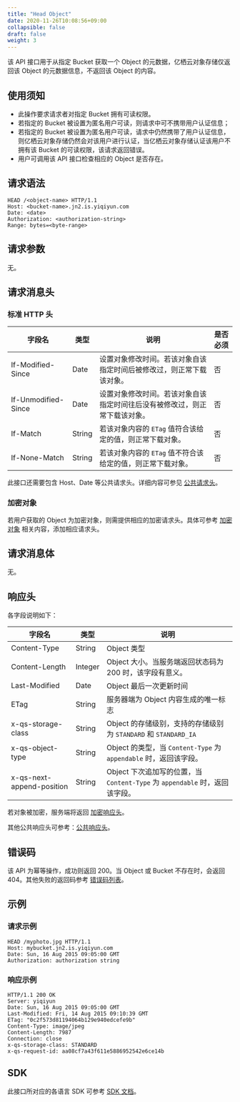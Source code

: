 ```yaml
---
title: "Head Object"
date: 2020-11-26T10:08:56+09:00
collapsible: false
draft: false
weight: 3
---
```


该 API 接口用于从指定 Bucket 获取一个 Object 的元数据，亿栖云对象存储仅返回该 Object 的元数据信息，不返回该 Object 的内容。

## 使用须知

- 此操作要求请求者对指定 Bucket 拥有可读权限。
- 若指定的 Bucket 被设置为匿名用户可读，则请求中可不携带用户认证信息；
- 若指定的 Bucket 被设置为匿名用户可读，请求中仍然携带了用户认证信息，则亿栖云对象存储仍然会对该用户进行认证，当亿栖云对象存储认证该用户不拥有该 Bucket 的可读权限，该请求返回错误。
- 用户可调用该 API 接口检查相应的 Object 是否存在。

## 请求语法

```http
HEAD /<object-name> HTTP/1.1
Host: <bucket-name>.jn2.is.yiqiyun.com
Date: <date>
Authorization: <authorization-string>
Range: bytes=<byte-range>
```

## 请求参数

无。

## 请求消息头

### 标准 HTTP 头

| 字段名 | 类型 | 说明 | 是否必须 |
| --- | --- | --- | --- |
| If-Modified-Since | Date | 设置对象修改时间。若该对象自该指定时间后被修改过，则正常下载该对象。 | 否 |
| If-Unmodified-Since | Date | 设置对象修改时间。若该对象自该指定时间往后没有被修改过，则正常下载该对象。 | 否 |
| If-Match | String | 若该对象内容的 `ETag` 值符合该给定的值，则正常下载对象。| 否 |
| If-None-Match | String | 若该对象内容的 `ETag` 值不符合该给定的值，则正常下载对象。 | 否 |

此接口还需要包含 Host、Date 等公共请求头。详细内容可参见 [公共请求头](/storage/object-storage/api/common_header/#请求头字段-request-header)。

### 加密对象

若用户获取的 Object 为加密对象，则需提供相应的加密请求头。具体可参考 [加密对象](/storage/object-storage/api/object/encryption/) 相关内容，添加相应请求头。

## 请求消息体

无。

## 响应头

各字段说明如下：

| 字段名 | 类型 | 说明 |
| --- | --- | --- |
| Content-Type | String | Object 类型 |
| Content-Length | Integer | Object 大小。当服务端返回状态码为 200 时，该字段有意义。 |
| Last-Modified | Date | Object 最后一次更新时间 |
| ETag | String | 服务器端为 Object 内容生成的唯一标志 |
| x-qs-storage-class | String | Object 的存储级别，支持的存储级别为 `STANDARD` 和 `STANDARD_IA` |
| x-qs-object-type | String | Object 的类型，当 `Content-Type` 为 `appendable` 时，返回该字段。|
| x-qs-next-append-position | String | Object 下次追加写的位置，当 `Content-Type` 为 `appendable` 时，返回该字段。|

若对象被加密，服务端将返回 [加密响应头](/storage/object-storage/api/object/encryption/#加密响应头)。

其他公共响应头可参考：[公共响应头](/storage/object-storage/api/common_header/#响应头字段-response-header)。

## 错误码

该 API 为幂等操作，成功则返回 200。当 Object 或 Bucket 不存在时，会返回 404。其他失败的返回码参考 [错误码列表](/storage/object-storage/api/error_code/#错误码列表)。

## 示例

### 请求示例

```http
HEAD /myphoto.jpg HTTP/1.1
Host: mybucket.jn2.is.yiqiyun.com
Date: Sun, 16 Aug 2015 09:05:00 GMT
Authorization: authorization string
```

### 响应示例

```http
HTTP/1.1 200 OK
Server: yiqiyun
Date: Sun, 16 Aug 2015 09:05:00 GMT
Last-Modified: Fri, 14 Aug 2015 09:10:39 GMT
ETag: "0c2f573d81194064b129e940edcefe9b"
Content-Type: image/jpeg
Content-Length: 7987
Connection: close
x-qs-storage-class: STANDARD
x-qs-request-id: aa08cf7a43f611e5886952542e6ce14b
```

## SDK

此接口所对应的各语言 SDK 可参考 [SDK 文档](/storage/object-storage/sdk/)。
